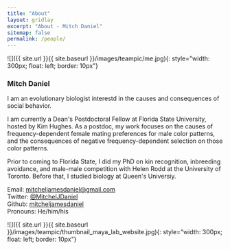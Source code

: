 ```yaml
---
title: "About"
layout: gridlay
excerpt: "About - Mitch Daniel"
sitemap: false
permalink: /people/
---
```






![]({{ site.url }}{{ site.baseurl }}/images/teampic/me.jpg){: style="width: 300px; float: left; border: 10px"}
### Mitch Daniel

I am an evolutionary biologist interestd in the causes and consequences of social behavior. 

I am currently a Dean's Postdoctoral Fellow at Florida State University, hosted by Kim Hughes. As a postdoc, my work focuses on the causes of frequency-dependent female mating preferences for male color patterns, and the consequences of negative frequency-dependent selection on those color patterns.

Prior to coming to Florida State, I did my PhD on kin recognition, inbreeding avoidance, and male-male competition with Helen Rodd at the University of Toronto. Before that, I studied biology at Queen's Universiy.

Email: mitcheljamesdaniel@gmail.com <br>
Twitter: [@MitchelJDaniel](https://twitter.com/MitchelJDaniel)  
Github: [mitcheljamesdaniel](https://mitcheljamesdaniel.github.io/) <br>
Pronouns: He/him/his

![]({{ site.url }}{{ site.baseurl }}/images/teampic/thumbnail_maya_lab_website.jpg){: style="width: 300px; float: left; border: 10px"}







